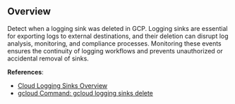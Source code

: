 ## Overview

Detect when a logging sink was deleted in GCP. Logging sinks are essential for exporting logs to external destinations, and their deletion can disrupt log analysis, monitoring, and compliance processes. Monitoring these events ensures the continuity of logging workflows and prevents unauthorized or accidental removal of sinks.

**References**:
- [Cloud Logging Sinks Overview](https://cloud.google.com/logging/docs/export/configure_export_v2)
- [gcloud Command: gcloud logging sinks delete](https://cloud.google.com/sdk/gcloud/reference/logging/sinks/delete)
